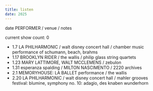 ```yaml
---
title: listen
date: 2025
---
```


date PERFORMER / venue / notes

current show count: <span id="show-count">0</span>

- 1.7 LA PHILHARMONIC / walt disney concert hall / chamber music performance of schumann, beach, brahms
- 1.17 BROOKLYN RIDER / the wallis / philip glass string quartets
- 1.23 MARY LATTIMORE, WALT MCCLEMENS / zebulon
- 1.31 esperanza spalding / MILTON NASCIMENTO / 2220 archives
- 2.1 MEMORYHOUSE: LA BALLET performance / the wallis
- 2.20 LA PHILHARMONIC / walt disney concert hall / mahler grooves festival: blumine, symphony no. 10: adagio, des knaben wunderhorn
